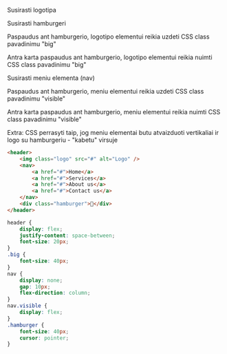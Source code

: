 Susirasti logotipa

Susirasti hamburgeri

Paspaudus ant hamburgerio, logotipo elementui reikia uzdeti CSS class pavadinimu "big"

Antra karta paspaudus ant hamburgerio, logotipo elementui reikia nuimti CSS class pavadinimu "big"

Susirasti meniu elementa (nav)

Paspaudus ant hamburgerio, meniu elementui reikia uzdeti CSS class pavadinimu "visible"

Antra karta paspaudus ant hamburgerio, meniu elementui reikia nuimti CSS class pavadinimu "visible"

Extra: CSS perrasyti taip, jog meniu elementai butu atvaizduoti vertikaliai ir logo su hamburgeriu - "kabetu" virsuje

```html
<header>
    <img class="logo" src="#" alt="Logo" />
    <nav>
        <a href="#">Home</a>
        <a href="#">Services</a>
        <a href="#">About us</a>
        <a href="#">Contact us</a>
    </nav>
    <div class="hamburger">🍔</div>
</header>
```

```css
header {
    display: flex;
    justify-content: space-between;
    font-size: 20px;
}
.big {
    font-size: 40px;
}
nav {
    display: none;
    gap: 10px;
    flex-direction: column;
}
nav.visible {
    display: flex;
}
.hamburger {
    font-size: 40px;
    cursor: pointer;
}
```
